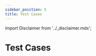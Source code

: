 ```yaml
---
sidebar_position: 5
title: Test Cases
---
```


import Disclaimer from '../\_disclaimer.mdx';

<Disclaimer />

# Test Cases
